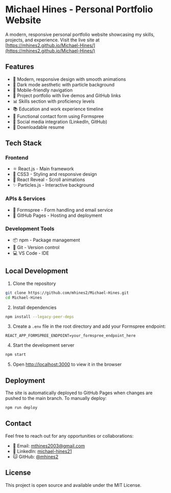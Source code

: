 # Michael Hines - Personal Portfolio Website

A modern, responsive personal portfolio website showcasing my skills, projects, and experience. Visit the live site at [https://mhines2.github.io/Michael-Hines/](https://mhines2.github.io/Michael-Hines/)

## Features

- 🎨 Modern, responsive design with smooth animations
- 🌙 Dark mode aesthetic with particle background
- 📱 Mobile-friendly navigation
- 📂 Project portfolio with live demos and GitHub links
- 📊 Skills section with proficiency levels
- 📚 Education and work experience timeline
- 📧 Functional contact form using Formspree
- 🔗 Social media integration (LinkedIn, GitHub)
- 📄 Downloadable resume

## Tech Stack

### Frontend

- ⚛️ React.js - Main framework
- 🎨 CSS3 - Styling and responsive design
- 🌟 React Reveal - Scroll animations
- ✨ Particles.js - Interactive background

### APIs & Services

- 📨 Formspree - Form handling and email service
- 🚀 GitHub Pages - Hosting and deployment

### Development Tools

- 📦 npm - Package management
- 🔧 Git - Version control
- 💻 VS Code - IDE

## Local Development

1. Clone the repository

```bash
git clone https://github.com/mhines2/Michael-Hines.git
cd Michael-Hines
```

2. Install dependencies

```bash
npm install --legacy-peer-deps
```

3. Create a `.env` file in the root directory and add your Formspree endpoint:

```
REACT_APP_FORMSPREE_ENDPOINT=your_formspree_endpoint_here
```

4. Start the development server

```bash
npm start
```

5. Open [http://localhost:3000](http://localhost:3000) to view it in the browser

## Deployment

The site is automatically deployed to GitHub Pages when changes are pushed to the main branch. To manually deploy:

```bash
npm run deploy
```

## Contact

Feel free to reach out for any opportunities or collaborations:

- 📧 Email: mthines2003@gmail.com
- 💼 LinkedIn: [michael-hines21](https://linkedin.com/in/michael-hines21)
- 🐱 GitHub: [@mhines2](https://github.com/mhines2)

## License

This project is open source and available under the MIT License.
